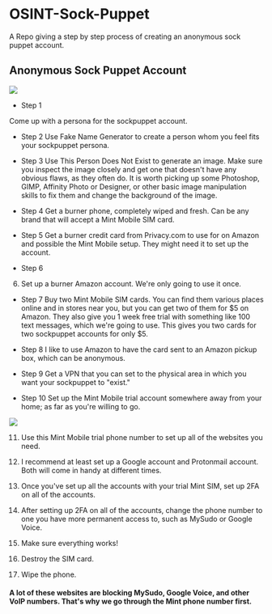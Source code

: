 # OSINT-Sock-Puppet
A Repo giving a step by step process of creating an anonymous sock puppet account.

## Anonymous Sock Puppet Account
<img src="https://github.com/Marx-wrld/OSINT-Sock-Puppet/assets/105711066/e2d57377-2c69-477d-ba31-5bb9b6343ada.png" align="center" />

- Step 1

Come up with a persona for the sockpuppet account.

- Step 2
Use Fake Name Generator to create a person whom you feel fits your sockpuppet persona.

- Step 3
Use This Person Does Not Exist to generate an image. Make sure you inspect the image closely and get one that doesn't have any obvious flaws, as they often do. It is worth picking up some Photoshop, GIMP, Affinity Photo or Designer, or other basic image manipulation skills to fix them and change the background of the image.

- Step 4
Get a burner phone, completely wiped and fresh. Can be any brand that will accept a Mint Mobile SIM card.

- Step 5
Get a burner credit card from Privacy.com to use for on Amazon and possible the Mint Mobile setup. They might need it to set up the account.

- Step 6
6. Set up a burner Amazon account. We're only going to use it once.

- Step 7
Buy two Mint Mobile SIM cards. You can find them various places online and in stores near you, but you can get two of them for $5 on Amazon. They also give you 1 week free trial with something like 100 text messages, which we're going to use. This gives you two cards for two sockpuppet accounts for only $5.

- Step 8
I like to use Amazon to have the card sent to an Amazon pickup box, which can be anonymous.

- Step 9
Get a VPN that you can set to the physical area in which you want your sockpuppet to "exist."

- Step 10
Set up the Mint Mobile trial account somewhere away from your home; as far as you're willing to go.


<img src="https://github.com/Marx-wrld/OSINT-Sock-Puppet/assets/105711066/79b609cd-6405-41bf-8460-28eee95ff47e.png" align="center" />


11. Use this Mint Mobile trial phone number to set up all of the websites you need.

12. I recommend at least set up a Google account and Protonmail account. Both will come in handy at different times.

13. Once you've set up all the accounts with your trial Mint SIM, set up 2FA on all of the accounts.

14. After setting up 2FA on all of the accounts, change the phone number to one you have more permanent access to, such as MySudo or Google Voice.

15. Make sure everything works!

16. Destroy the SIM card.

17. Wipe the phone.


#### A lot of these websites are blocking MySudo, Google Voice, and other VoIP numbers. That's why we go through the Mint phone number first.
